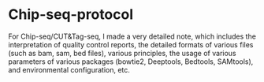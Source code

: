 # Chip-seq-protocol
For Chip-seq/CUT&amp;Tag-seq, I made a very detailed note, which includes the interpretation of quality control reports, the detailed formats of various files (such as bam, sam, bed files), various principles, the usage of various parameters of various packages (bowtie2, Deeptools, Bedtools, SAMtools), and environmental configuration, etc.
